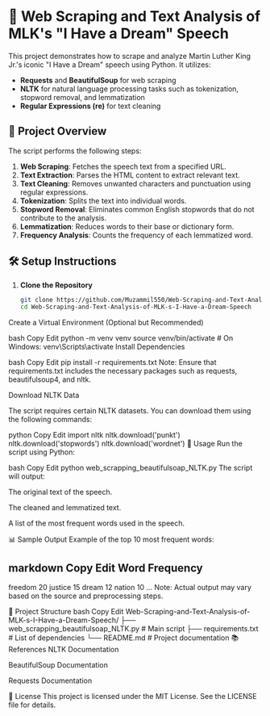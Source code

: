 # 🧠 Web Scraping and Text Analysis of MLK's "I Have a Dream" Speech

This project demonstrates how to scrape and analyze Martin Luther King Jr.'s iconic "I Have a Dream" speech using Python. It utilizes:

- **Requests** and **BeautifulSoup** for web scraping
- **NLTK** for natural language processing tasks such as tokenization, stopword removal, and lemmatization
- **Regular Expressions (re)** for text cleaning

## 📄 Project Overview

The script performs the following steps:

1. **Web Scraping**: Fetches the speech text from a specified URL.
2. **Text Extraction**: Parses the HTML content to extract relevant text.
3. **Text Cleaning**: Removes unwanted characters and punctuation using regular expressions.
4. **Tokenization**: Splits the text into individual words.
5. **Stopword Removal**: Eliminates common English stopwords that do not contribute to the analysis.
6. **Lemmatization**: Reduces words to their base or dictionary form.
7. **Frequency Analysis**: Counts the frequency of each lemmatized word.

## 🛠️ Setup Instructions

1. **Clone the Repository**

   ```bash
   git clone https://github.com/Muzammil550/Web-Scraping-and-Text-Analysis-of-MLK-s-I-Have-a-Dream-Speech.git
   cd Web-Scraping-and-Text-Analysis-of-MLK-s-I-Have-a-Dream-Speech
Create a Virtual Environment (Optional but Recommended)

bash
Copy
Edit
python -m venv venv
source venv/bin/activate  # On Windows: venv\Scripts\activate
Install Dependencies

bash
Copy
Edit
pip install -r requirements.txt
Note: Ensure that requirements.txt includes the necessary packages such as requests, beautifulsoup4, and nltk.

Download NLTK Data

The script requires certain NLTK datasets. You can download them using the following commands:

python
Copy
Edit
import nltk
nltk.download('punkt')
nltk.download('stopwords')
nltk.download('wordnet')
🚀 Usage
Run the script using Python:

bash
Copy
Edit
python web_scrapping_beautifulsoap_NLTK.py
The script will output:

The original text of the speech.

The cleaned and lemmatized text.

A list of the most frequent words used in the speech.

📊 Sample Output
Example of the top 10 most frequent words:

markdown
Copy
Edit
Word       Frequency
--------------------
freedom    20
justice    15
dream      12
nation     10
...
Note: Actual output may vary based on the source and preprocessing steps.

📁 Project Structure
bash
Copy
Edit
Web-Scraping-and-Text-Analysis-of-MLK-s-I-Have-a-Dream-Speech/
├── web_scrapping_beautifulsoap_NLTK.py  # Main script
├── requirements.txt                     # List of dependencies
└── README.md                            # Project documentation
📚 References
NLTK Documentation

BeautifulSoup Documentation

Requests Documentation

📝 License
This project is licensed under the MIT License. See the LICENSE file for details.
